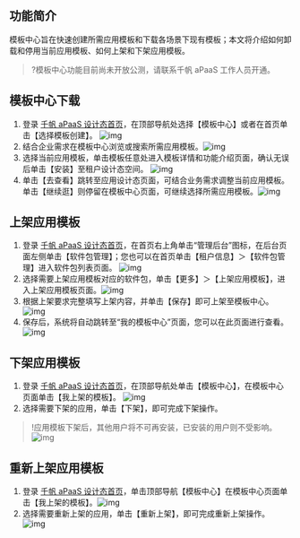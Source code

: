 ## 功能简介
模板中心旨在快速创建所需应用模板和下载各场景下现有模板；本文将介绍如何卸载和停用当前应用模板、如何上架和下架应用模板。
>?模板中心功能目前尚未开放公测，请联系千帆 aPaaS 工作人员开通。

## 模板中心下载
1. 登录 [千帆 aPaaS 设计态首页](https://apaas.cloud.tencent.com/)，在顶部导航处选择【模板中心】或者在首页单击【选择模板创建】。
![img](https://main.qcloudimg.com/raw/115d0055214e2cfed88439ea870c3111.png)        
2. 结合企业需求在模板中心浏览或搜索所需应用模板。![img](https://main.qcloudimg.com/raw/122fc5fe4d0d0592fc507719a471af99.png)        
3. 选择当前应用模板，单击模板任意处进入模板详情和功能介绍页面，确认无误后单击【安装】至租户设计态空间。                 ![img](https://main.qcloudimg.com/raw/74900c99d086b875eb8235a168f67f8c.png)        
4. 单击【去查看】跳转至应用设计态页面，可结合业务需求调整当前应用模板。单击【继续逛】则停留在模板中心页面，可继续选择所需应用模板。![img](https://main.qcloudimg.com/raw/21c922a425932724bbd67e339c838850.png)        

## 上架应用模板
1. 登录 [千帆 aPaaS 设计态首页](https://apaas.cloud.tencent.com/)，在首页右上角单击“管理后台”图标，在后台页面左侧单击【软件包管理】；您也可以在首页单击【租户信息】＞【软件包管理】进入软件包列表页面。
![img](https://main.qcloudimg.com/raw/38be3451a537e32e6017aa30f9da8dc4.png)        
2. 选择需要上架应用模板对应的软件包，单击【更多】＞【上架应用模板】，进入上架应用模板页面。![img](https://main.qcloudimg.com/raw/046698317ff071dcb6e47eb1b543f00a.png)        
3. 根据上架要求完整填写上架内容，并单击【保存】即可上架至模板中心。                 ![img](https://main.qcloudimg.com/raw/6cd1411904e5d4a424d1adf721567865.png)        
4. 保存后，系统将自动跳转至“我的模板中心”页面，您可以在此页面进行查看。![img](https://main.qcloudimg.com/raw/a30aa9db529456d5b77c0d68c7adc58d.png)        

## 下架应用模板
1. 登录 [千帆 aPaaS 设计态首页](https://apaas.cloud.tencent.com/)，在顶部导航处单击【模板中心】，在模板中心页面单击【我上架的模板】。
![img](https://main.qcloudimg.com/raw/30837285fb8eda34e108ea094e842a88.png)        
2. 选择需要下架的应用，单击【下架】，即可完成下架操作。
>!应用模板下架后，其他用户将不可再安装，已安装的用户则不受影响。
>![img](https://main.qcloudimg.com/raw/ebedbd45bd696a6e9289a511b03a6f94.png)        

## 重新上架应用模板
1. 登录 [千帆 aPaaS 设计态首页](https://apaas.cloud.tencent.com/)，单击顶部导航【模板中心】在模板中心页面单击【我上架的模板】。![img](https://main.qcloudimg.com/raw/1fcaa88e4d8f1dac3123b10e055e8937.png)        
2. 选择需要重新上架的应用，单击【重新上架】，即可完成重新上架操作。![img](https://main.qcloudimg.com/raw/0a75a30b2046ec9a2129ed6790841335.png)        
